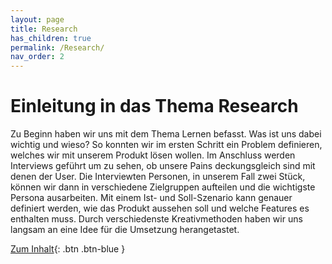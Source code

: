 ```yaml
---
layout: page
title: Research
has_children: true
permalink: /Research/
nav_order: 2
---
```


# Einleitung in das Thema Research
Zu Beginn haben wir uns mit dem Thema Lernen befasst. Was ist uns dabei wichtig und wieso? So konnten wir im ersten Schritt ein Problem definieren, welches wir mit unserem Produkt lösen wollen. Im Anschluss werden Interviews geführt um zu sehen, ob unsere Pains deckungsgleich sind mit denen der User. Die Interviewten Personen, in unserem Fall zwei Stück, können wir dann in verschiedene Zielgruppen aufteilen und die wichtigste Persona ausarbeiten. Mit einem Ist- und Soll-Szenario kann genauer definiert werden, wie das Produkt aussehen soll und welche Features es enthalten muss. Durch verschiedenste Kreativmethoden haben wir uns langsam an eine Idee für die Umsetzung herangetastet. 


[Zum Inhalt](https://matthiasmeierkoch.github.io/hcd-documentation/Research/Nutzungskontext){: .btn .btn-blue }
